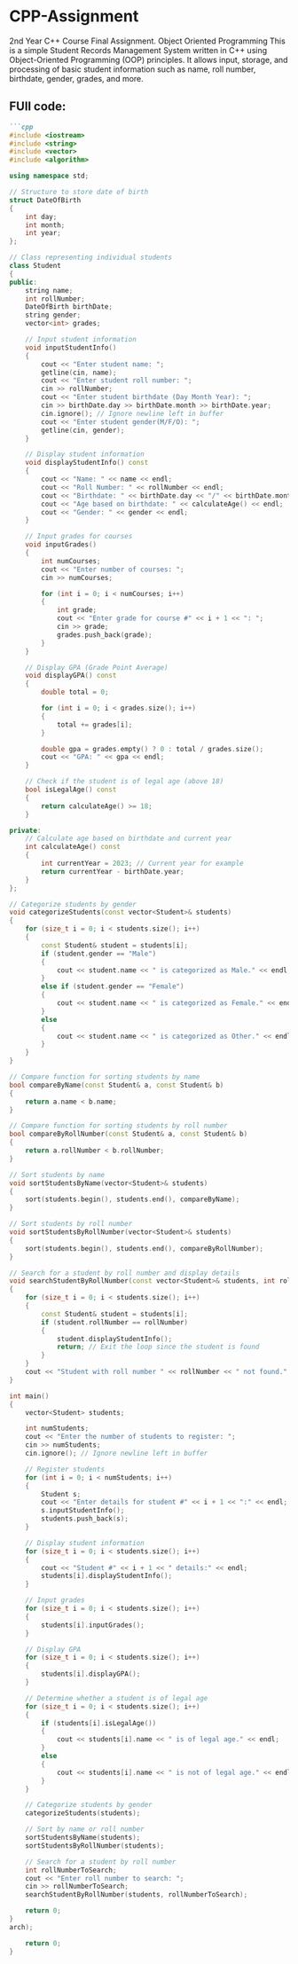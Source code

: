 # CPP-Assignment
2nd Year C++ Course Final Assignment. Object Oriented Programming
This is a simple Student Records Management System written in C++ using Object-Oriented Programming (OOP) principles. It allows input, storage, and processing of basic student information such as name, roll number, birthdate, gender, grades, and more. 

FUll code:
---------

```markdown
```cpp
#include <iostream>
#include <string>
#include <vector>
#include <algorithm>

using namespace std;

// Structure to store date of birth
struct DateOfBirth
{
    int day;
    int month;
    int year;
};

// Class representing individual students
class Student
{
public:
    string name;
    int rollNumber;
    DateOfBirth birthDate;
    string gender;
    vector<int> grades;

    // Input student information
    void inputStudentInfo()
    {
        cout << "Enter student name: ";
        getline(cin, name);
        cout << "Enter student roll number: ";
        cin >> rollNumber;
        cout << "Enter student birthdate (Day Month Year): ";
        cin >> birthDate.day >> birthDate.month >> birthDate.year;
        cin.ignore(); // Ignore newline left in buffer
        cout << "Enter student gender(M/F/O): ";
        getline(cin, gender);
    }

    // Display student information
    void displayStudentInfo() const
    {
        cout << "Name: " << name << endl;
        cout << "Roll Number: " << rollNumber << endl;
        cout << "Birthdate: " << birthDate.day << "/" << birthDate.month << "/" << birthDate.year << endl;
        cout << "Age based on birthdate: " << calculateAge() << endl;
        cout << "Gender: " << gender << endl;
    }

    // Input grades for courses
    void inputGrades()
    {
        int numCourses;
        cout << "Enter number of courses: ";
        cin >> numCourses;

        for (int i = 0; i < numCourses; i++)
        {
            int grade;
            cout << "Enter grade for course #" << i + 1 << ": ";
            cin >> grade;
            grades.push_back(grade);
        }
    }

    // Display GPA (Grade Point Average)
    void displayGPA() const
    {
        double total = 0;

        for (int i = 0; i < grades.size(); i++)
        {
            total += grades[i];
        }

        double gpa = grades.empty() ? 0 : total / grades.size();
        cout << "GPA: " << gpa << endl;
    }

    // Check if the student is of legal age (above 18)
    bool isLegalAge() const
    {
        return calculateAge() >= 18;
    }

private:
    // Calculate age based on birthdate and current year
    int calculateAge() const
    {
        int currentYear = 2023; // Current year for example
        return currentYear - birthDate.year;
    }
};

// Categorize students by gender
void categorizeStudents(const vector<Student>& students)
{
    for (size_t i = 0; i < students.size(); i++)
    {
        const Student& student = students[i];
        if (student.gender == "Male")
        {
            cout << student.name << " is categorized as Male." << endl;
        }
        else if (student.gender == "Female")
        {
            cout << student.name << " is categorized as Female." << endl;
        }
        else
        {
            cout << student.name << " is categorized as Other." << endl;
        }
    }
}

// Compare function for sorting students by name
bool compareByName(const Student& a, const Student& b)
{
    return a.name < b.name;
}

// Compare function for sorting students by roll number
bool compareByRollNumber(const Student& a, const Student& b)
{
    return a.rollNumber < b.rollNumber;
}

// Sort students by name
void sortStudentsByName(vector<Student>& students)
{
    sort(students.begin(), students.end(), compareByName);
}

// Sort students by roll number
void sortStudentsByRollNumber(vector<Student>& students)
{
    sort(students.begin(), students.end(), compareByRollNumber);
}

// Search for a student by roll number and display details
void searchStudentByRollNumber(const vector<Student>& students, int rollNumber)
{
    for (size_t i = 0; i < students.size(); i++)
    {
        const Student& student = students[i];
        if (student.rollNumber == rollNumber)
        {
            student.displayStudentInfo();
            return; // Exit the loop since the student is found
        }
    }
    cout << "Student with roll number " << rollNumber << " not found." << endl;
}

int main()
{
    vector<Student> students;

    int numStudents;
    cout << "Enter the number of students to register: ";
    cin >> numStudents;
    cin.ignore(); // Ignore newline left in buffer

    // Register students
    for (int i = 0; i < numStudents; i++)
    {
        Student s;
        cout << "Enter details for student #" << i + 1 << ":" << endl;
        s.inputStudentInfo();
        students.push_back(s);
    }

    // Display student information
    for (size_t i = 0; i < students.size(); i++)
    {
        cout << "Student #" << i + 1 << " details:" << endl;
        students[i].displayStudentInfo();
    }

    // Input grades
    for (size_t i = 0; i < students.size(); i++)
    {
        students[i].inputGrades();
    }

    // Display GPA
    for (size_t i = 0; i < students.size(); i++)
    {
        students[i].displayGPA();
    }

    // Determine whether a student is of legal age
    for (size_t i = 0; i < students.size(); i++)
    {
        if (students[i].isLegalAge())
        {
            cout << students[i].name << " is of legal age." << endl;
        }
        else
        {
            cout << students[i].name << " is not of legal age." << endl;
        }
    }

    // Categorize students by gender
    categorizeStudents(students);

    // Sort by name or roll number
    sortStudentsByName(students);
    sortStudentsByRollNumber(students);

    // Search for a student by roll number
    int rollNumberToSearch;
    cout << "Enter roll number to search: ";
    cin >> rollNumberToSearch;
    searchStudentByRollNumber(students, rollNumberToSearch);

    return 0;
}
arch);

    return 0;
}
